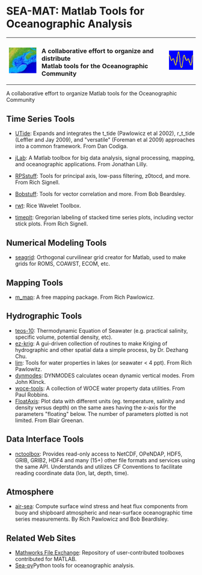 # SEA-MAT: Matlab Tools for Oceanographic Analysis

<table summary="Title">
    <tr>
        <td><img src="img/gom2.jpg" alt="South Atlantic Bathymetry"/></td>
        <td><h3>A collaborative effort to organize and distribute<br/>
        Matlab tools for the Oceanographic Community</h3></td>
        <td><img src="img/dataline.gif" alt="time series plot"/></td>
    </tr>
</table>

A collaborative effort to organize Matlab tools for the Oceanographic Community

## Time Series Tools

- [UTide](http://www.mathworks.com/matlabcentral/fileexchange/46523--utide--unified-tidal-analysis-and-prediction-functions?requestedDomain=www.mathworks.com): Expands and integrates the t_tide (Pawlowicz et al 2002), r_t_tide (Leffler and Jay 2009), and "versatile" (Foreman et al 2009) approaches into a common framework. From Dan Codiga.

- [jLab](https://github.com/jonathanlilly/jLab): A Matlab toolbox for big data analysis, signal processing, mapping, and oceanographic applications. From Jonathan Lilly.

- [RPSstuff](https://github.com/rsignell-usgs/RPSstuff): Tools for principal axis, low-pass filtering, z0tocd, and more.  From Rich Signell. 

- [Bobstuff](https://github.com/sea-mat/bobstuff): Tools for vector correlation and more.  From Bob Beardsley. 

- [rwt](https://github.com/ricedsp/rwt): Rice Wavelet Toolbox. 

- [timeplt](https://github.com/rsignell-usgs/timeplt): Gregorian labeling of stacked time series plots, including vector stick plots. From Rich Signell. 

## Numerical Modeling Tools
- [seagrid](https://github.com/rsignell-usgs/seagrid): Orthogonal curvilinear grid creator for Matlab, used to make grids for ROMS, COAWST, ECOM, etc.

## Mapping Tools
- [m_map](https://www.eoas.ubc.ca/~rich/map.html): A free mapping package. From Rich Pawlowicz. 

## Hydrographic Tools
- [teos-10](http://www.teos-10.org/software.htm): Thermodynamic Equation of Seawater (e.g. practical salinity, specific volume, potential density, etc). 
- [ez-krig](http://globec.whoi.edu/software/kriging/easy_krig/easy_krig.html): A gui-driven collection of routines to make Kriging of hydrographic and other spatial data a simple process, by Dr. Dezhang Chu.
- [lim](https://www.eoas.ubc.ca/~rich/#LIM): Tools for water properties in lakes (or seawater < 4 ppt). From Rich Pawlowitz.
- [dynmodes](https://github.com/sea-mat/dynmodes): DYNMODES calculates ocean dynamic vertical modes. From John Klinck. 
- [woce-tools](https://github.com/sea-mat/woce-tools): A collection of WOCE water property data utilities. From Paul Robbins. 
- [FloatAxis](http://www2.mar.dfo-mpo.gc.ca/science/ocean/epsonde/programming.html): Plot data with different units (eg. temperature, salinity and density versus depth) on the same axes having the x-axis for the parameters "floating" below. The number of parameters plotted is not limited. From Blair Greenan.

## Data Interface Tools
- [nctoolbox](http://nctoolbox.github.io/nctoolbox/): Provides read-only access to NetCDF, OPeNDAP, HDF5, GRIB, GRIB2, HDF4 and many (15+) other file formats and services using the same API.  Understands and utilizes CF Conventions to facilitate reading coordinate data (lon, lat, depth, time). 

## Atmosphere
- [air-sea](https://github.com/sea-mat/air-sea): Compute surface wind stress and heat flux components from buoy and shipboard atmospheric and near-surface oceanographic time series measurements. By Rich Pawlowicz and Bob Beardlsley.

## Related Web Sites
- [Mathworks File Exchange](https://www.mathworks.com/matlabcentral/fileexchange/?s_tid=mlc_fx_browse): Repository of user-contributed toolboxes contributed for MATLAB. 
- [Sea-py](http://pyoceans.github.io/sea-py/)Python tools for oceanographic analysis. 

